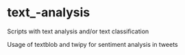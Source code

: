 # text_-analysis

Scripts with text analysis and/or text classification

Usage of textblob and twipy for sentiment analysis in tweets
